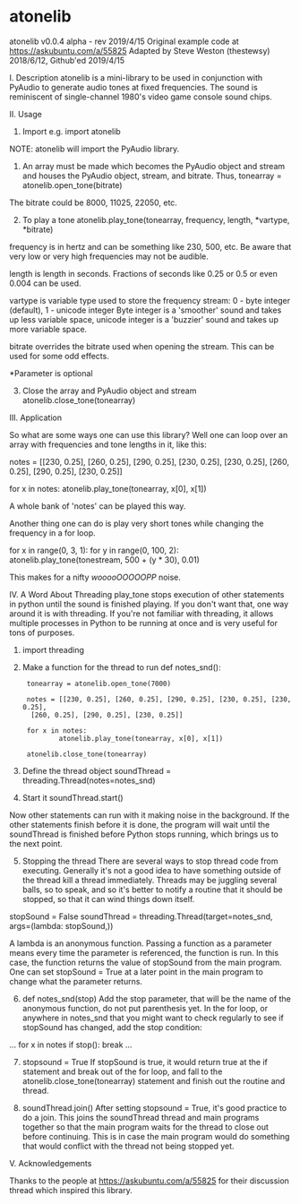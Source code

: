 # atonelib
atonelib v0.0.4 alpha - rev 2019/4/15
Original example code at https://askubuntu.com/a/55825
Adapted by Steve Weston (thestewsy) 2018/6/12, Github'ed 2019/4/15

I. Description
atonelib is a mini-library to be used in conjunction with PyAudio to generate audio tones at fixed frequencies. The sound is reminiscent of single-channel 1980's video game console sound chips.

II. Usage

1. Import
e.g. import atonelib

NOTE: atonelib will import the PyAudio library.

1. An array must be made which becomes the PyAudio object and stream and houses the PyAudio object, stream, and bitrate.
Thus, tonearray = atonelib.open_tone(bitrate)

The bitrate could be 8000, 11025, 22050, etc.

2. To play a tone
atonelib.play_tone(tonearray, frequency, length, *vartype, *bitrate)

frequency is in hertz and can be something like 230, 500, etc. Be aware that very low or very high frequencies may not be audible.

length is length in seconds. Fractions of seconds like 0.25 or 0.5 or even 0.004 can be used.

vartype is variable type used to store the frequency stream: 0 - byte integer (default), 1 - unicode integer 
Byte integer is a 'smoother' sound and takes up less variable space, unicode integer is a 'buzzier' sound and takes up more variable space.

bitrate overrides the bitrate used when opening the stream. This can be used for some odd effects.

*Parameter is optional

3. Close the array and PyAudio object and stream
atonelib.close_tone(tonearray)

III. Application

So what are some ways one can use this library? Well one can loop over an array with frequencies and tone lengths in it, like this:

notes = [[230, 0.25], [260, 0.25], [290, 0.25], [230, 0.25], [230, 0.25], [260, 0.25], [290, 0.25], [230, 0.25]]

for x in notes:
        atonelib.play_tone(tonearray, x[0], x[1])

A whole bank of 'notes' can be played this way.

Another thing one can do is play very short tones while changing the frequency in a for loop.

for x in range(0, 3, 1):
        for y in range(0, 100, 2):
                atonelib.play_tone(tonestream, 500 + (y * 30), 0.01)

This makes for a nifty *wooooOOOOOPP* noise.

IV. A Word About Threading
play_tone stops execution of other statements in python until the sound is finished playing. If you don't want that, one way around it is with threading. If you're not familiar with threading, it allows multiple processes in Python to be running at once and is very useful for tons of purposes.

1. import threading

2. Make a function for the thread to run
def notes_snd():

        tonearray = atonelib.open_tone(7000)

        notes = [[230, 0.25], [260, 0.25], [290, 0.25], [230, 0.25], [230, 0.25],
         [260, 0.25], [290, 0.25], [230, 0.25]]

        for x in notes:
                atonelib.play_tone(tonearray, x[0], x[1])

        atonelib.close_tone(tonearray)

3. Define the thread object
soundThread = threading.Thread(notes=notes_snd)

4. Start it
soundThread.start()

Now other statements can run with it making noise in the background. If the other statements finish before it is done, the program will wait until the soundThread is finished before Python stops running, which brings us to the next point.

5. Stopping the thread
There are several ways to stop thread code from executing. Generally it's not a good idea to have something outside of the thread kill a thread immediately. Threads may be juggling several balls, so to speak, and so it's better to notify a routine that it should be stopped, so that it can wind things down itself.

stopSound = False 
soundThread = threading.Thread(target=notes_snd, args=(lambda: stopSound,))

A lambda is an anonymous function. Passing a function as a parameter means every time the parameter is referenced, the function is run. In this case, the function returns the value of stopSound from the main program.
One can set stopSound = True at a later point in the main program to change what the parameter returns.

6. def notes_snd(stop)
Add the stop parameter, that will be the name of the anonymous function, do not put parenthesis yet.
In the for loop, or anywhere in notes_snd that you might want to check regularly to see if stopSound has changed, add the stop condition:

...
for x in notes
        if stop():
        break
...

7. stopsound = True
If stopSound is true, it would return true at the if statement and break out of the for loop, and fall to the atonelib.close_tone(tonearray) statement and finish out the routine and thread.

8. soundThread.join()
After setting stopsound = True, it's good practice to do a join. This joins the soundThread thread and main programs together so that the main program waits for the thread to close out before continuing. This is in case the main program would do something that would conflict with the thread not being stopped yet.

V. Acknowledgements

Thanks to the people at https://askubuntu.com/a/55825 for their discussion thread which inspired this library.


